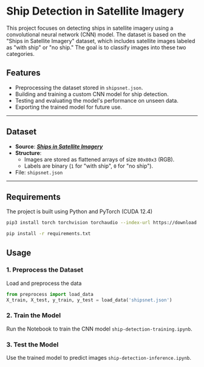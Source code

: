 # Ship Detection in Satellite Imagery

This project focuses on detecting ships in satellite imagery using a convolutional neural network (CNN) model. The dataset is based on the "Ships in Satellite Imagery" dataset, which includes satellite images labeled as "with ship" or "no ship." The goal is to classify images into these two categories.

## Features
- Preprocessing the dataset stored in `shipsnet.json`.
- Building and training a custom CNN model for ship detection.
- Testing and evaluating the model's performance on unseen data.
- Exporting the trained model for future use.

---

## Dataset
- **Source**: [***Ships in Satellite Imagery***](https://www.kaggle.com/datasets/rhammell/ships-in-satellite-imagery)
- **Structure**:
  - Images are stored as flattened arrays of size `80x80x3` (RGB).
  - Labels are binary (`1` for "with ship", `0` for "no ship").
- File: `shipsnet.json`

---

## Requirements
The project is built using Python and PyTorch (CUDA 12.4)
```bash
pip3 install torch torchvision torchaudio --index-url https://download.pytorch.org/whl/cu124
```
```bash
pip install -r requirements.txt
```
## Usage
### 1. Preprocess the Dataset
Load and preprocess the data
```python
from preprocess import load_data
X_train, X_test, y_train, y_test = load_data('shipsnet.json')
```
### 2. Train the Model
Run the Notebook to train the CNN model `ship-detection-training.ipynb`.
### 3. Test the Model
Use the trained model to predict images `ship-detection-inference.ipynb`.
